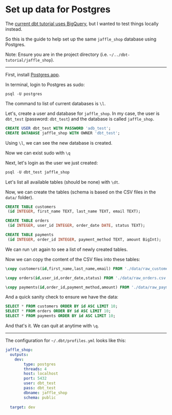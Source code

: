 # Set up data for Postgres

The [current dbt tutorial uses BigQuery](https://docs.getdbt.com/docs/get-started/getting-started-dbt-core), but I wanted to test things locally instead.

So this is the guide to help set up the same `jaffle_shop` database using Postgres.

Note: Ensure you are in the project directory (i.e. `~/../dbt-tutorial/jaffle_shop`).

---

First, install [Postgres app](https://postgresapp.com).

In terminal, login to Postgres as sudo:

`psql -U postgres`

The command to list of current databases is `\l`.

Let's, create a user and database for `jaffle_shop`. In my case, the user is `dbt_test` (password: `dbt_test`) and the database is called `jaffle_shop`.

```sql
CREATE USER dbt_test WITH PASSWORD 'adb_test';
CREATE DATABASE jaffle_shop WITH OWNER 'dbt_test';
```

Using `\l`, we can see the new database is created.

Now we can exist sudo with `\q`

Next, let's login as the user we just created:

```sql
psql -U dbt_test jaffle_shop
```

Let's list all available tables (should be none) with `\dt`.

Now, we can create the tables (schema is based on the CSV files in the `data/` folder).

```sql
CREATE TABLE customers
 (id INTEGER, first_name TEXT, last_name TEXT, email TEXT);

CREATE TABLE orders
 (id INTEGER, user_id INTEGER, order_date DATE, status TEXT);

CREATE TABLE payments
 (id INTEGER, order_id INTEGER, payment_method TEXT, amount BigInt);
```

We can run `\dt` again to see a list of newly created tables.

Now we can copy the content of the CSV files into these tables:

```sql
\copy customers(id,first_name,last_name,email) FROM './data/raw_customers.csv' WITH DELIMITER ',' CSV header;

\copy orders(id,user_id,order_date,status) FROM './data/raw_orders.csv' WITH DELIMITER ',' CSV header;

\copy payments(id,order_id,payment_method,amount) FROM './data/raw_payments.csv' WITH DELIMITER ',' CSV header;
```

And a quick sanity check to ensure we have the data:

```sql
SELECT * FROM customers ORDER BY id ASC LIMIT 10;
SELECT * FROM orders ORDER BY id ASC LIMIT 10;
SELECT * FROM payments ORDER BY id ASC LIMIT 10;
```

And that's it. We can quit at anytime with `\q`.

---

The configuration for `~/.dbt/profiles.yml` looks like this:

```yaml
jaffle_shop:
  outputs:    
    dev:
        type: postgres
        threads: 4
        host: localhost
        port: 5432
        user: dbt_test
        pass: dbt_test
        dbname: jaffle_shop
        schema: public
  
  target: dev
```
